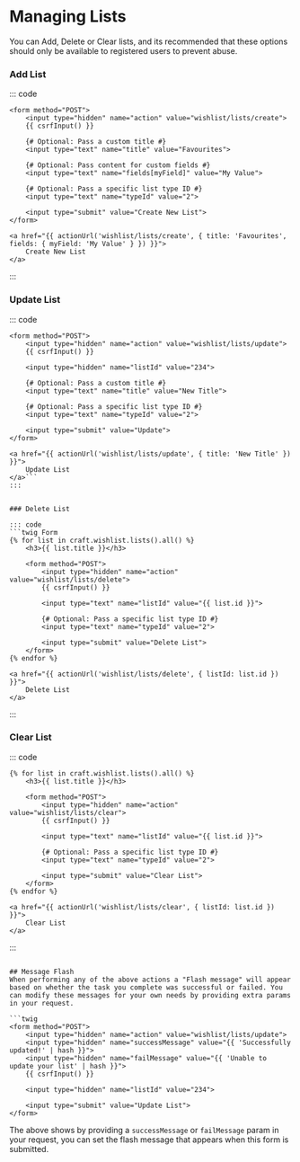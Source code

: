 # Managing Lists

You can Add, Delete or Clear lists, and its recommended that these options should only be available to registered users to prevent abuse.

### Add List

::: code
```twig Form
<form method="POST">
    <input type="hidden" name="action" value="wishlist/lists/create">
    {{ csrfInput() }}

    {# Optional: Pass a custom title #}
    <input type="text" name="title" value="Favourites">

    {# Optional: Pass content for custom fields #}
    <input type="text" name="fields[myField]" value="My Value">

    {# Optional: Pass a specific list type ID #}
    <input type="text" name="typeId" value="2">

    <input type="submit" value="Create New List">
</form>
```

```twig URL
<a href="{{ actionUrl('wishlist/lists/create', { title: 'Favourites', fields: { myField: 'My Value' } }) }}">
    Create New List
</a>
```
:::

### Update List

::: code
```twig Form
<form method="POST">
    <input type="hidden" name="action" value="wishlist/lists/update">
    {{ csrfInput() }}

    <input type="hidden" name="listId" value="234">

    {# Optional: Pass a custom title #}
    <input type="text" name="title" value="New Title">

    {# Optional: Pass a specific list type ID #}
    <input type="text" name="typeId" value="2">

    <input type="submit" value="Update">
</form>
```

```twig URL
<a href="{{ actionUrl('wishlist/lists/update', { title: 'New Title' }) }}">
    Update List
</a>```
:::


### Delete List

::: code
```twig Form
{% for list in craft.wishlist.lists().all() %}
    <h3>{{ list.title }}</h3>

    <form method="POST">
        <input type="hidden" name="action" value="wishlist/lists/delete">
        {{ csrfInput() }}

        <input type="text" name="listId" value="{{ list.id }}">

        {# Optional: Pass a specific list type ID #}
        <input type="text" name="typeId" value="2">

        <input type="submit" value="Delete List">
    </form>
{% endfor %}
```

```twig URL
<a href="{{ actionUrl('wishlist/lists/delete', { listId: list.id }) }}">
    Delete List
</a>
```
:::


### Clear List

::: code
```twig Form
{% for list in craft.wishlist.lists().all() %}
    <h3>{{ list.title }}</h3>

    <form method="POST">
        <input type="hidden" name="action" value="wishlist/lists/clear">
        {{ csrfInput() }}

        <input type="text" name="listId" value="{{ list.id }}">

        {# Optional: Pass a specific list type ID #}
        <input type="text" name="typeId" value="2">

        <input type="submit" value="Clear List">
    </form>
{% endfor %}
```

```twig URL
<a href="{{ actionUrl('wishlist/lists/clear', { listId: list.id }) }}">
    Clear List
</a>
```
:::

```

## Message Flash
When performing any of the above actions a "Flash message" will appear based on whether the task you complete was successful or failed. You can modify these messages for your own needs by providing extra params in your request.

```twig
<form method="POST">
    <input type="hidden" name="action" value="wishlist/lists/update">
    <input type="hidden" name="successMessage" value="{{ 'Successfully updated!' | hash }}">
    <input type="hidden" name="failMessage" value="{{ 'Unable to update your list' | hash }}">
    {{ csrfInput() }}

    <input type="hidden" name="listId" value="234">

    <input type="submit" value="Update List">
</form>
```

The above shows by providing a `successMessage` or `failMessage` param in your request, you can set the flash message that appears when this form is submitted.